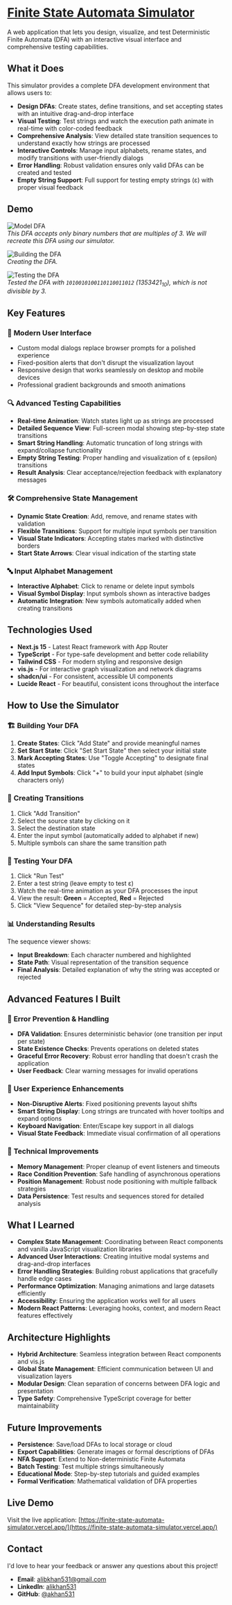 # [Finite State Automata Simulator](https://finite-state-automata-simulator.vercel.app/)

A web application that lets you design, visualize, and test Deterministic Finite Automata (DFA) with an interactive visual interface and comprehensive testing capabilities.

## What it Does

This simulator provides a complete DFA development environment that allows users to:
- **Design DFAs**: Create states, define transitions, and set accepting states with an intuitive drag-and-drop interface
- **Visual Testing**: Test strings and watch the execution path animate in real-time with color-coded feedback
- **Comprehensive Analysis**: View detailed state transition sequences to understand exactly how strings are processed
- **Interactive Controls**: Manage input alphabets, rename states, and modify transitions with user-friendly dialogs
- **Error Handling**: Robust validation ensures only valid DFAs can be created and tested
- **Empty String Support**: Full support for testing empty strings (ε) with proper visual feedback

## Demo

![Model DFA](https://github.com/akhan531/Finite-State-Automata-Simulator/blob/main/demos/modelDFA.png?raw=true)  
*This DFA accepts only binary numbers that are multiples of 3. We will recreate this DFA using our simulator.*

![Building the DFA](https://github.com/akhan531/Finite-State-Automata-Simulator/blob/main/demos/buildingDFA.gif?raw=true)  
*Creating the DFA.*

![Testing the DFA](https://github.com/akhan531/Finite-State-Automata-Simulator/blob/main/demos/testingDFA.gif?raw=true)  
*Tested the DFA with `1010010100110110011012` (1353421<sub>10</sub>), which is not divisible by 3.*   

## Key Features

### 🎨 **Modern User Interface**
- Custom modal dialogs replace browser prompts for a polished experience
- Fixed-position alerts that don't disrupt the visualization layout
- Responsive design that works seamlessly on desktop and mobile devices
- Professional gradient backgrounds and smooth animations

### 🔍 **Advanced Testing Capabilities**
- **Real-time Animation**: Watch states light up as strings are processed
- **Detailed Sequence View**: Full-screen modal showing step-by-step state transitions
- **Smart String Handling**: Automatic truncation of long strings with expand/collapse functionality
- **Empty String Testing**: Proper handling and visualization of ε (epsilon) transitions
- **Result Analysis**: Clear acceptance/rejection feedback with explanatory messages

### 🛠 **Comprehensive State Management**
- **Dynamic State Creation**: Add, remove, and rename states with validation
- **Flexible Transitions**: Support for multiple input symbols per transition
- **Visual State Indicators**: Accepting states marked with distinctive borders
- **Start State Arrows**: Clear visual indication of the starting state

### 🔤 **Input Alphabet Management**
- **Interactive Alphabet**: Click to rename or delete input symbols
- **Visual Symbol Display**: Input symbols shown as interactive badges
- **Automatic Integration**: New symbols automatically added when creating transitions

## Technologies Used

- **Next.js 15** - Latest React framework with App Router
- **TypeScript** - For type-safe development and better code reliability
- **Tailwind CSS** - For modern styling and responsive design
- **vis.js** - For interactive graph visualization and network diagrams
- **shadcn/ui** - For consistent, accessible UI components
- **Lucide React** - For beautiful, consistent icons throughout the interface

## How to Use the Simulator

### 🏗️ **Building Your DFA**

1. **Create States**: Click "Add State" and provide meaningful names
2. **Set Start State**: Click "Set Start State" then select your initial state
3. **Mark Accepting States**: Use "Toggle Accepting" to designate final states
4. **Add Input Symbols**: Click "+" to build your input alphabet (single characters only)

### 🔗 **Creating Transitions**

1. Click "Add Transition"
2. Select the source state by clicking on it
3. Select the destination state
4. Enter the input symbol (automatically added to alphabet if new)
5. Multiple symbols can share the same transition path

### 🧪 **Testing Your DFA**

1. Click "Run Test" 
2. Enter a test string (leave empty to test ε)
3. Watch the real-time animation as your DFA processes the input
4. View the result: **Green** = Accepted, **Red** = Rejected
5. Click "View Sequence" for detailed step-by-step analysis

### 📊 **Understanding Results**

The sequence viewer shows:
- **Input Breakdown**: Each character numbered and highlighted
- **State Path**: Visual representation of the transition sequence
- **Final Analysis**: Detailed explanation of why the string was accepted or rejected

## Advanced Features I Built

### 🎯 **Error Prevention & Handling**
- **DFA Validation**: Ensures deterministic behavior (one transition per input per state)
- **State Existence Checks**: Prevents operations on deleted states
- **Graceful Error Recovery**: Robust error handling that doesn't crash the application
- **User Feedback**: Clear warning messages for invalid operations

### 🎨 **User Experience Enhancements**
- **Non-Disruptive Alerts**: Fixed positioning prevents layout shifts
- **Smart String Display**: Long strings are truncated with hover tooltips and expand options
- **Keyboard Navigation**: Enter/Escape key support in all dialogs
- **Visual State Feedback**: Immediate visual confirmation of all operations

### 🔧 **Technical Improvements**
- **Memory Management**: Proper cleanup of event listeners and timeouts
- **Race Condition Prevention**: Safe handling of asynchronous operations
- **Position Management**: Robust node positioning with multiple fallback strategies
- **Data Persistence**: Test results and sequences stored for detailed analysis

## What I Learned

- **Complex State Management**: Coordinating between React components and vanilla JavaScript visualization libraries
- **Advanced User Interactions**: Creating intuitive modal systems and drag-and-drop interfaces
- **Error Handling Strategies**: Building robust applications that gracefully handle edge cases
- **Performance Optimization**: Managing animations and large datasets efficiently
- **Accessibility**: Ensuring the application works well for all users
- **Modern React Patterns**: Leveraging hooks, context, and modern React features effectively

## Architecture Highlights

- **Hybrid Architecture**: Seamless integration between React components and vis.js
- **Global State Management**: Efficient communication between UI and visualization layers
- **Modular Design**: Clean separation of concerns between DFA logic and presentation
- **Type Safety**: Comprehensive TypeScript coverage for better maintainability

## Future Improvements

- **Persistence**: Save/load DFAs to local storage or cloud
- **Export Capabilities**: Generate images or formal descriptions of DFAs
- **NFA Support**: Extend to Non-deterministic Finite Automata
- **Batch Testing**: Test multiple strings simultaneously
- **Educational Mode**: Step-by-step tutorials and guided examples
- **Formal Verification**: Mathematical validation of DFA properties

## Live Demo

Visit the live application: [https://finite-state-automata-simulator.vercel.app/](https://finite-state-automata-simulator.vercel.app/)

## Contact

I'd love to hear your feedback or answer any questions about this project!

- **Email**: [alibkhan531@gmail.com](mailto:alibkhan531@gmail.com)
- **LinkedIn**: [alikhan531](https://www.linkedin.com/in/alikhan531/)
- **GitHub**: [@akhan531](https://github.com/akhan531)
